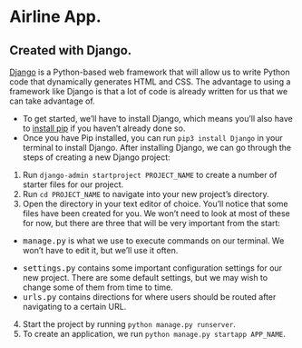 # Airline App.
## Created with Django.

<a href="https://www.djangoproject.com/">Django</a> is a Python-based web framework that will allow us to write Python code that dynamically generates HTML and CSS. The advantage to using a framework like Django is that a lot of code is already written for us that we can take advantage of.

  * To get started, we’ll have to install Django, which means you’ll also have to <a href="https://pip.pypa.io/en/stable/installation/">install pip</a> if you haven’t already done so.
  * Once you have Pip installed, you can run `pip3 install Django` in your terminal to install Django.
After installing Django, we can go through the steps of creating a new Django project:

1. Run `django-admin startproject PROJECT_NAME` to create a number of starter files for our project.
2. Run `cd PROJECT_NAME` to navigate into your new project’s directory.
3. Open the directory in your text editor of choice. You’ll notice that some files have been created for you. We won’t need to look at most of these for now, but there are three that will be very important from the start:
- <kbd>  manage.py</kbd> is what we use to execute commands on our terminal. We won’t have to edit it, but we’ll use it often.
+ <kbd> settings.py</kbd> contains some important configuration settings for our new project. There are some default settings, but we may wish to change some of them from time to time.
+ <kbd> urls.py</kbd> contains directions for where users should be routed after navigating to a certain URL.
4. Start the project by running `python manage.py runserver`.
5. To create an application, we run `python manage.py startapp APP_NAME`.

